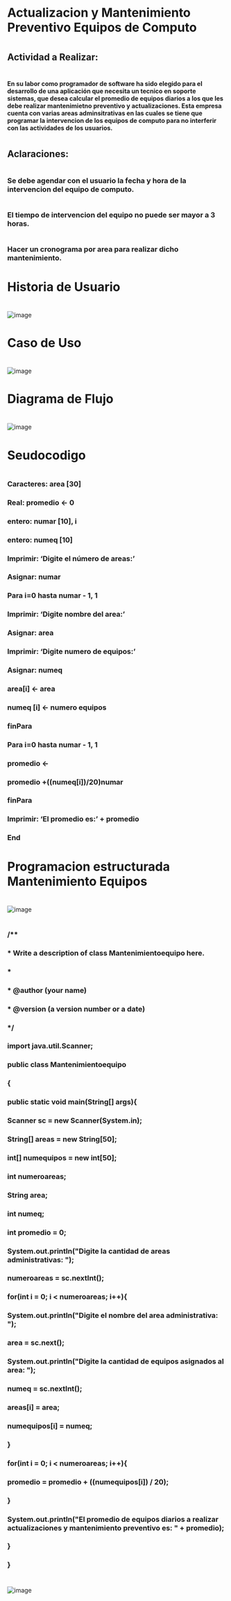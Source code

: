 # Actualizacion y Mantenimiento Preventivo Equipos de Computo
#
## Actividad a Realizar:
#
#### En su labor como programador de software ha sido elegido para el desarrollo de una aplicación que necesita un tecnico en soporte sistemas, que desea calcular el promedio de equipos diarios a los que les debe realizar mantenimietno preventivo y actualizaciones. Esta empresa cuenta con varias areas adminsitrativas en las cuales se tiene que programar la intervencion de los equipos de computo para no interferir con las actividades de los usuarios.
#
## Aclaraciones:
#
### Se debe agendar con el usuario la fecha y hora de la intervencion del equipo de computo.
#
### El tiempo de intervencion del equipo no puede ser mayor a 3 horas.
#
### Hacer un cronograma por area para realizar dicho mantenimiento.
#
#
# Historia de Usuario
#
![image](https://github.com/carlfepe/mantenimiento.github.io/assets/132966562/1720bc02-d0d1-4756-8a33-c3c0583867ed)
#
#
# Caso de Uso
#
![image](https://github.com/carlfepe/mantenimiento.github.io/assets/132966562/2cc8c2d5-84e7-42db-829b-6047e780fdd4)
#
#
# Diagrama de Flujo
#
![image](https://github.com/carlfepe/mantenimiento.github.io/assets/132966562/fbfad582-117c-4fea-aef1-32483198be10)
#
#
# Seudocodigo
#
### Caracteres: area [30]
### Real: promedio <- 0
### entero: numar [10], i
### entero: numeq [10]
### Imprimir: ‘Digite el número de areas:’
### Asignar: numar
### Para i=0 hasta numar - 1, 1
### Imprimir: ‘Digite nombre del area:’
### Asignar: area
### Imprimir: ‘Digite numero de equipos:’
### Asignar: numeq
### area[i] <- area
### numeq [i] <- numero equipos
### finPara
### Para i=0 hasta numar - 1, 1
### promedio <-
### promedio +((numeq[i])/20)numar
### finPara
### Imprimir: ‘El promedio es:’ + promedio
### End
#
# Programacion estructurada Mantenimiento Equipos
#
![image](https://github.com/carlfepe/mantenimiento.github.io/assets/132966562/faacc72d-7919-429c-b1a9-136d50c45b22)
#
### /**
### * Write a description of class Mantenimientoequipo here.
### * 
### * @author (your name) 
### * @version (a version number or a date)
### */
### import java.util.Scanner;
### public class Mantenimientoequipo
### {
###     public static void main(String[] args){
###         
###         Scanner sc = new Scanner(System.in);
###         String[] areas = new String[50];
###         int[] numequipos = new int[50];
###                 
###         int numeroareas;
###         String area;
###         int numeq;
###         int promedio = 0;
###         System.out.println("Digite la cantidad de areas administrativas: ");
###         numeroareas = sc.nextInt();
###         for(int i = 0; i < numeroareas; i++){
###             System.out.println("Digite el nombre del area administrativa: ");
###             area = sc.next();
###             System.out.println("Digite la cantidad de equipos asignados al area: ");
###             numeq = sc.nextInt();
###             areas[i] = area;
###             numequipos[i] = numeq;
###            
###         }
###         for(int i = 0; i < numeroareas; i++){
###             promedio = promedio + ((numequipos[i]) / 20);
###             
###         }
###         System.out.println("El promedio de equipos diarios a realizar actualizaciones y mantenimiento preventivo es: " + promedio);
###     }
###     
### }
#
![image](https://github.com/carlfepe/mantenimiento.github.io/assets/132966562/fce59758-6ab5-4405-a0aa-57d46795c366)


